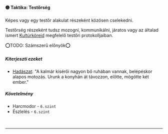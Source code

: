 #### 🟡 Taktika: Testőrség

Képes vagy egy testőr alakulat részeként közösen cselekedni.

Testőrség részeként tudsz mozogni, kommunikálni, járatos vagy az általad ismert [Kultúrköreid](../hatterek.kiemelt/kulturkor.md) megfelelő testőri protokolljaiban.  

⭕TODO: Számszerű előnyök⭕

##### Kiterjeszti ezeket

- [Hadászat](../kepzettsegek.tudomanyos/hadaszat.md): "A kalmár kísérői nagyon bő ruhában vannak, belépéskor alapos motozás. Urunk a konyhán át távozzon, előtte, mögötte két ember."

##### Követelmény

- Harcmodor - `6.szint`
- Észlelés - `6.szint`

<br />

---
